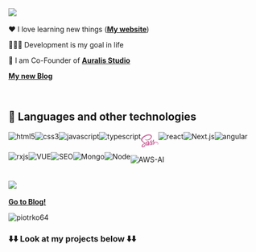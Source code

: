 <img src="https://readme-typing-svg.demolab.com?font=Fira+Code&weight=500&size=21&duration=3000&pause=800&color=0E36B1&width=435&lines=I+am+Peter+-+Software+Developer;I+%E2%9D%A4%EF%B8%8F+Angular%2C+React%2C+C%23+(.Net);I+am+Co-founder+Auralis+Studio;In+free+time+I+code+own+apps;I+love+NestJS%2C+Typescript%2C+AWS;I+am+Fullstack+Developer;Web+Developing+rule!+%F0%9F%A4%8D;Look+on+my+awesome+projects+%F0%9F%91%87;React+Native+is+awesome!;Look+on+my+blog+on+Linkedin!;My+portfolio+was+made+by+NextJS;I+am+Piotrko64;This+is+13+line!+Wow!;Typescript+is+cool;Make+wish+card+by+my+PARTY+CARD+app;Use+WORDSY+app+to+learn+english;Chronos+is+my+microfrontend+project;Nazywam+si%C4%99+Piotrek+%3A);I+think+about+own+website+to+blog;Laravel+is+Awesome!;I+learn+to+get+AWS+Cloud+Practitioner+Cert;auralis-studio.pl+invites!">

❤️ I love learning new things ([**My website**](https://piotrko64.pl))

👨🏻‍💻 Development is my goal in life

👔 I am Co-Founder of [**Auralis Studio**](https://auralis-studio.pl)

[**My new Blog**](https://blog.piotrko64.pl)

<br>


## 👾 Languages and other technologies 

<div>

</div><img src="https://user-images.githubusercontent.com/77500425/161312332-1842468e-46e2-4dc6-8996-4b4cc28bc4fd.png" alt="html5" height="35"  align="left" title="HTML"/><img src="https://user-images.githubusercontent.com/77500425/161312398-ceb134e4-5c2f-41c6-b58c-ccb7329528ba.png" alt="css3" height="35"  align="left" title="CSS"/>
<img src="https://user-images.githubusercontent.com/77500425/161312230-36d37ac5-8801-4313-a68c-c5695c429b70.png" alt="javascript" height="35" align="left" title="JS"/>
<img src="https://user-images.githubusercontent.com/77500425/161311954-e03613e7-54b2-4d1b-ac2e-559f8c1e9f2d.png" alt="typescript" height="35"  align="left" title="TS"/>
<img src="https://raw.githubusercontent.com/devicons/devicon/master/icons/sass/sass-original.svg" alt="sass"  height="35" align="left"/>
<img src="https://user-images.githubusercontent.com/77500425/161312615-f3961568-28bb-48fa-9d95-93ecd61337b3.png" alt="react"  height="35" align="left"/>
<img src="https://user-images.githubusercontent.com/77500425/161314348-bd1a1db1-cf7d-4a7d-a870-25f357a2a03d.png" alt="Next.js" height="35"  align="left" title="NextJS"/>
<img src="https://user-images.githubusercontent.com/77500425/162248968-1306a5a9-1683-4764-8608-95eeed00d10e.png" alt="angular" height="40"  align="left" title="I would like write better code with Angular framework"/>
<img src="https://user-images.githubusercontent.com/77500425/161314456-895abf4c-d1f6-4819-a053-f35919c6ee42.png" alt="rxjs" height="40"  align="left" title="Reactive programming"/>
<img src="https://github.com/Piotrko64/Piotrko64/assets/77500425/342725e7-3379-422b-bfcb-0942cb494712" alt="VUE" height="40"  align="left" title="vue"/>
<img src="https://github.com/Piotrko64/Piotrko64/assets/77500425/4210a398-ab4b-4c2d-a7ae-092004f83368" alt="SEO"  height="35" align="left"/>
<img src="https://user-images.githubusercontent.com/77500425/161313295-a11c936d-a0b3-4bb6-84c1-9ea3c459c3b8.png" alt="Mongo"  height="35" align="left"/>
<img src="https://user-images.githubusercontent.com/77500425/161312763-dd21dc88-2b1a-4a66-896b-8ce02e0c6a8c.png" alt="Node"  height="35" align="left"/>



<br/>
<!-- 
## My own game: [**POKEFLEX CARD GAME**](https://poke-flex.netlify.app) 
## App to create card with wishes: [**Party Card**](https://party-card.vercel.app) 
## English learning application: [**Wordsy**](https://wordsy-angielski.vercel.app/Fiszki)
-->

##

<div><img src="https://images.credly.com/images/4d4693bb-530e-4bca-9327-de07f3aa2348/image.png" alt="AWS-AI" height="45"  align="left" title="AWS_AI"/></div>
<br/>
<br/>
<br>

<img src="https://github.com/Piotrko64/Piotrko64/assets/77500425/ac7a156c-a09a-4ad0-9057-87b0617b4654" />


<b> [Go to Blog!](https://www.linkedin.com/in/piotr-kołodziejczyk/recent-activity/all/) </b>

<!-- 
## 🧑‍🎓 What I would like learn in the future: 
<p>
<img src="https://github.com/Piotrko64/Piotrko64/assets/77500425/842c47ae-1458-4695-bef3-b5f5d3d7577e" alt="JAVA" height="40"  align="left" title="JAVA"/>

<img src="https://github.com/Piotrko64/Piotrko64/assets/77500425/6991fe11-ae5f-4e84-98af-26e3e761455b" alt="REACT NATIVE" height="40"  align="left" title="REACT NATIVE"/>

<img src="https://github.com/Piotrko64/Piotrko64/assets/77500425/a966d560-4c05-47f9-b96b-abe7f56d2b57" alt="ANALOGjs" height="40"  align="left" title="AnalogJS - Angular Meta Framework"/>

<img src="https://github.com/Piotrko64/Piotrko64/assets/77500425/4a43771e-96e8-4026-b7ee-0e18fc9641fc" alt="Flutter" height="40"  align="left" title="Flutter"/>

</p>
-->




<img src="https://komarev.com/ghpvc/?username=piotrko64&label=Profile%20views&color=0e75b6&style=flat" alt="piotrko64" />
<br>



<h3>⬇️⬇️️ Look at my projects below ⬇️⬇️</h3>
<!-- 
## 🎯 My next goals 










<br/>

[![](https://visitcount.itsvg.in/api?id=Piotrko64&label=ProfileViews&color=1&icon=2&pretty=false)](https://visitcount.itsvg.in)




## 🧐 Contact on Discord: Piętro64#4767  -->




